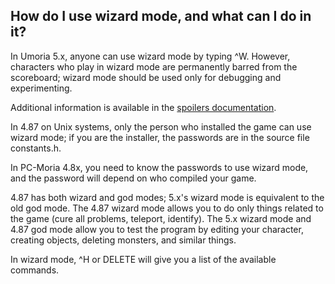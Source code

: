 ## How do I use wizard mode, and what can I do in it? 

In Umoria 5.x, anyone can use wizard mode by typing ^W.  However, characters who play in wizard mode are permanently barred from the scoreboard; wizard mode should be used only for debugging and experimenting.

Additional information is available in the [spoilers documentation](../spoilers/index.html).

In 4.87 on Unix systems, only the person who installed the game can use wizard mode; if you are the installer, the passwords are in the source file constants.h.

In PC-Moria 4.8x, you need to know the passwords to use wizard mode, and the password will depend on who compiled your game.

4.87 has both wizard and god modes; 5.x's wizard mode is equivalent to the old god mode.  The 4.87 wizard mode allows you to do only things related to the game (cure all problems, teleport, identify).  The 5.x wizard mode and 4.87 god mode allow you to test the program by editing your character, creating objects, deleting monsters, and similar things.

In wizard mode, ^H or DELETE will give you a list of the available commands.

